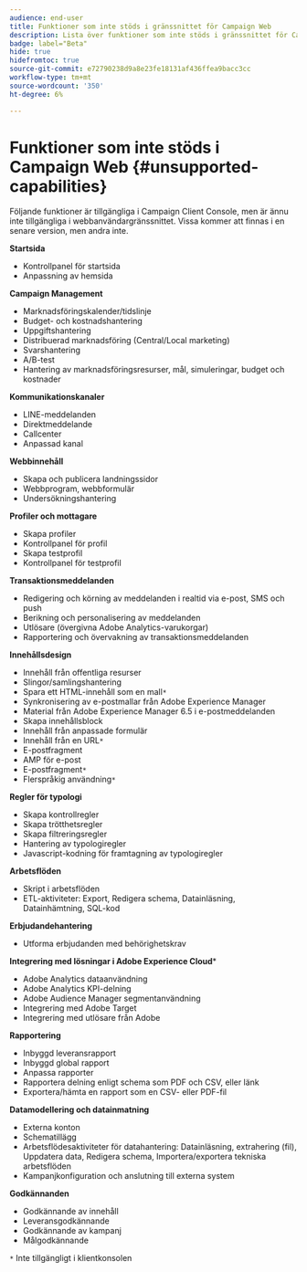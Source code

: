 ```yaml
---
audience: end-user
title: Funktioner som inte stöds i gränssnittet för Campaign Web
description: Lista över funktioner som inte stöds i gränssnittet för Campaign Web
badge: label="Beta"
hide: true
hidefromtoc: true
source-git-commit: e72790238d9a8e23fe18131af436ffea9bacc3cc
workflow-type: tm+mt
source-wordcount: '350'
ht-degree: 6%

---
```



# Funktioner som inte stöds i Campaign Web {#unsupported-capabilities}

Följande funktioner är tillgängliga i Campaign Client Console, men är ännu inte tillgängliga i webbanvändargränssnittet. Vissa kommer att finnas i en senare version, men andra inte.

**Startsida**

* Kontrollpanel för startsida
* Anpassning av hemsida

**Campaign Management**

* Marknadsföringskalender/tidslinje
* Budget- och kostnadshantering
* Uppgiftshantering
* Distribuerad marknadsföring (Central/Local marketing)
* Svarshantering
* A/B-test
* Hantering av marknadsföringsresurser, mål, simuleringar, budget och kostnader

**Kommunikationskanaler**

* LINE-meddelanden
* Direktmeddelande
* Callcenter
* Anpassad kanal

**Webbinnehåll**

* Skapa och publicera landningssidor
* Webbprogram, webbformulär
* Undersökningshantering

**Profiler och mottagare**

* Skapa profiler
* Kontrollpanel för profil
* Skapa testprofil
* Kontrollpanel för testprofil

**Transaktionsmeddelanden**

* Redigering och körning av meddelanden i realtid via e-post, SMS och push
* Berikning och personalisering av meddelanden
* Utlösare (övergivna Adobe Analytics-varukorgar)
* Rapportering och övervakning av transaktionsmeddelanden

**Innehållsdesign**

* Innehåll från offentliga resurser
* Slingor/samlingshantering
* Spara ett HTML-innehåll som en mall`*`
* Synkronisering av e-postmallar från Adobe Experience Manager
* Material från Adobe Experience Manager 6.5 i e-postmeddelanden
* Skapa innehållsblock
* Innehåll från anpassade formulär
* Innehåll från en URL`*`
* E-postfragment
* AMP för e-post
* E-postfragment`*`
* Flerspråkig användning`*`

**Regler för typologi**

* Skapa kontrollregler
* Skapa trötthetsregler
* Skapa filtreringsregler
* Hantering av typologiregler
* Javascript-kodning för framtagning av typologiregler

**Arbetsflöden**

* Skript i arbetsflöden
* ETL-aktiviteter: Export, Redigera schema, Datainläsning, Datainhämtning, SQL-kod

**Erbjudandehantering**

* Utforma erbjudanden med behörighetskrav

**Integrering med lösningar i Adobe Experience Cloud***

* Adobe Analytics dataanvändning
* Adobe Analytics KPI-delning
* Adobe Audience Manager segmentanvändning
* Integrering med Adobe Target
* Integrering med utlösare från Adobe

**Rapportering**

* Inbyggd leveransrapport
* Inbyggd global rapport
* Anpassa rapporter
* Rapportera delning enligt schema som PDF och CSV, eller länk
* Exportera/hämta en rapport som en CSV- eller PDF-fil

**Datamodellering och datainmatning**

* Externa konton
* Schematillägg
* Arbetsflödesaktiviteter för datahantering: Datainläsning, extrahering (fil), Uppdatera data, Redigera schema, Importera/exportera tekniska arbetsflöden
* Kampanjkonfiguration och anslutning till externa system

**Godkännanden**

* Godkännande av innehåll
* Leveransgodkännande
* Godkännande av kampanj
* Målgodkännande


`*` Inte tillgängligt i klientkonsolen
